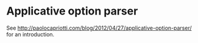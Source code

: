 # Applicative option parser

See http://paolocapriotti.com/blog/2012/04/27/applicative-option-parser/ for an introduction.
